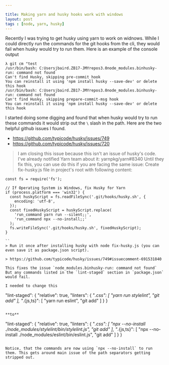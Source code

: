 ```yaml
--- 

title: Making yarn and husky hooks work with windows
layout: post
tags : [node, yarn, husky]
---
```


Recently I was trying to get husky using yarn to work on widnows. While I could directly run the commands for the git hooks from the cli, they would fail when husky would try to run them. Here is an example of the console output

```
λ git cm "test
/usr/bin/bash: C:Usersjbaird.ZB17-JMYrepos3.0node_modules.binhusky-run: command not found
Can't find Husky, skipping pre-commit hook
You can reinstall it using 'npm install husky --save-dev' or delete this hook
/usr/bin/bash: C:Usersjbaird.ZB17-JMYrepos3.0node_modules.binhusky-run: command not found
Can't find Husky, skipping prepare-commit-msg hook
You can reinstall it using 'npm install husky --save-dev' or delete this hook
```

I started doing some digging and found that when husky would try to run these commands it would strip out the `\` slash in the path. Here are the two helpful github issues I found.

* https://github.com/typicode/husky/issues/749
* https://github.com/typicode/husky/issues/720


> I am closing this issue because this isn't an issue of husky's code. I've already notified Yarn team about it: yarnpkg/yarn#8340
Until they fix this, you can use do this if you are facing the same issue:
Create fix-husky.js file in project's root with following content:
```
const fs = require('fs');

// If Operating System is Windows, fix Husky for Yarn
if (process.platform === 'win32') {
  const huskyScript = fs.readFileSync('.git/hooks/husky.sh', {
    encoding: 'utf-8',
  });
  const fixedHuskyScript = huskyScript.replace(
    'run_command yarn run --silent;;',
    'run_command npx --no-install;;'
  );
  fs.writeFileSync('.git/hooks/husky.sh', fixedHuskyScript);
}

``
> Run it once after installing husky with node fix-husky.js (you can even save it as package.json script).

> https://github.com/typicode/husky/issues/749#issuecomment-691531840

This fixes the issue `node_modules.binhusky-run: command not found` But any commands listed in the `lint-staged` section in `package.json` would fail. 

I needed to change this

```
  "lint-staged": {
    "relative": true,
    "linters": {
      "*.css": [
        "yarn run stylelint",
        "git add"
      ],
      "*.{js,ts}": [
        "yarn run eslint",
        "git add"
      ]
    }
  }
```

**to**

```
  "lint-staged": {
    "relative": true,
    "linters": {
      "*.css": [
        "npx --no-install  ./node_modules/stylelint/bin/stylelint.js",
        "git add"
      ],
      "*.{js,ts}": [
        "npx --no-install ./node_modules/eslint/bin/eslint.js",
        "git add"
      ]
    }
  }
```

Notice, that the commands are now using `npx --no-install` to run them. This gets around main issue of the path separators getting stripped out. 
